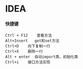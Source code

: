 # IDEA

#### 快捷键

~~~
Ctrl + F12    查看方法
Alt+Insert   get和set方法 
Ctrl+D    向下复制一行
Ctrl+X    删除一行
Alt + enter  自动import类，初始化类
Ctrl+i    接口方法实现
~~~



